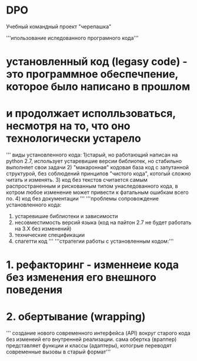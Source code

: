 # DPO
Учебный командный проект "черепашка"

'''ипользование иследованного програмного кода'''
# установленный код (legasy code) - это программное обеспечпение, которое было написано в прошлом 
# и продолжает исполльзоваться, несмотря на то, что оно технологически устарело 
'''
виды установленного кода:
1)старый, но работающий 
написан на python 2.7, использует устаревишие версии библиотек, 
но стабильно выполняет свои задачи
2) "макаронная" кодовая база 
код  с запутанной структурой, без соблюдений принципов "чистого кода",
котогый сложно читать и изменять.
3) код без текстов 
считается самым распространенным и рискованным типом унаследованного кода,
в котром любое изменение может привести
к фатальным ошибкам всего по.
4) код без документации
'''
'''проблемы сопровождение установленного кода:
1. устаревишие библиотеки и зависимости
2. несовместимость версий языка (код на пайтон 2.7
 не будет работать на 3.Х без изменений)
 3. технические спецификации 
 4. спагетти код 
'''
'''стратегии работы с установленным кодом:'''
# 1. рефакторинг - изменнеие кода без изменения его внешного поведения 
# 2. обертывание (wrapping)
'''  создание нового современного интерфейса (API) вокруг старого кода 
без изменеий его внутренней реализации. сама обертка (враппер) представляет функции
и классы (адаптеры), котогрые переводят современные вызовы в старый формат'''
